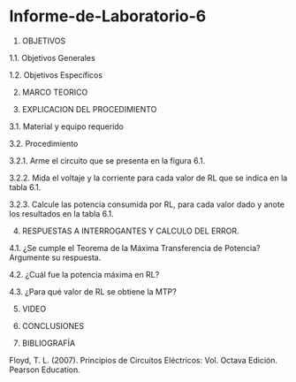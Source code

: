 # Informe-de-Laboratorio-6

1.	OBJETIVOS 

1.1.	Objetivos Generales 

1.2.	Objetivos Específicos 

2.	MARCO TEORICO 

3.	EXPLICACION DEL PROCEDIMIENTO

3.1.	Material y equipo requerido 

3.2.	Procedimiento

3.2.1.	Arme el circuito que se presenta en la figura 6.1.

3.2.2. Mida el voltaje y la corriente para cada valor de RL que se indica en la tabla 6.1.

3.2.3. Calcule las potencia consumida por RL, para cada valor dado y anote los
resultados en la tabla 6.1.

4.	RESPUESTAS A INTERROGANTES Y CALCULO DEL ERROR.

4.1. ¿Se cumple el Teorema de la Máxima Transferencia de Potencia? Argumente su
respuesta.

4.2. ¿Cuál fue la potencia máxima en RL?

4.3. ¿Para qué valor de RL se obtiene la MTP?

5.	VIDEO



6.	CONCLUSIONES	

7. BIBLIOGRAFÍA 

Floyd, T. L. (2007). Principios de Circuitos Eléctricos: Vol. Octava Edición. Pearson Education.


